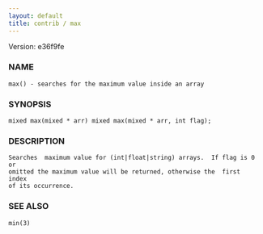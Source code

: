 ```yaml
---
layout: default
title: contrib / max
---
```


Version: e36f9fe




### NAME
    max() - searches for the maximum value inside an array


### SYNOPSIS
    mixed max(mixed * arr) mixed max(mixed * arr, int flag);


### DESCRIPTION
    Searches  maximum value for (int|float|string) arrays.  If flag is 0 or
    omitted the maximum value will be returned, otherwise the  first  index
    of its occurrence.


### SEE ALSO
    min(3)




